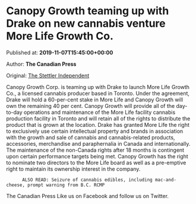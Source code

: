 
# Canopy Growth teaming up with Drake on new cannabis venture More Life Growth Co.

Published at: **2019-11-07T15:45:00+00:00**

Author: **The Canadian Press**

Original: [The Stettler Independent](https://www.stettlerindependent.com/business/canopy-growth-teaming-up-with-drake-on-new-cannabis-venture-more-life-growth-co/)

Canopy Growth Corp. is teaming up with Drake to launch More Life Growth Co., a licensed cannabis producer based in Toronto.
Under the agreement, Drake will hold a 60-per-cent stake in More Life and Canopy Growth will own the remaining 40 per cent.
Canopy Growth will provide all of the day-to-day operations and maintenance of the More Life facility cannabis production facility in Toronto and will retain all of the rights to distribute the product that is grown at the location.
Drake has granted More Life the right to exclusively use certain intellectual property and brands in association with the growth and sale of cannabis and cannabis-related products, accessories, merchandise and paraphernalia in Canada and internationally.
The maintenance of the non-Canada rights after 18 months is contingent upon certain performance targets being met.
Canopy Growth has the right to nominate two directors to the More Life board as well as a pre-emptive right to maintain its ownership interest in the company.

        
          ALSO READ: Seizure of cannabis edibles, including mac-and-cheese, prompt warning from B.C. RCMP
        
      
The Canadian Press
Like us on Facebook and follow us on Twitter.
